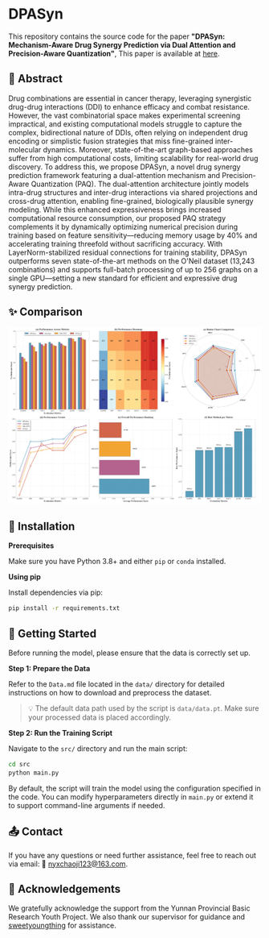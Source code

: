 # DPASyn

This repository contains the source code for the paper **"DPASyn: Mechanism-Aware Drug Synergy Prediction via Dual Attention and Precision-Aware Quantization"**, This paper is available at [here](https://arxiv.org/abs/2505.19144).



## 🌟 Abstract

Drug combinations are essential in cancer therapy, leveraging synergistic drug-drug interactions (DDI) to enhance efficacy and combat resistance. However, the vast combinatorial space makes experimental screening impractical, and existing computational models struggle to capture the complex, bidirectional nature of DDIs, often relying on independent drug encoding or simplistic fusion strategies that miss fine-grained inter-molecular dynamics. Moreover, state-of-the-art graph-based approaches suffer from high computational costs, limiting scalability for real-world drug discovery. To address this, we propose DPASyn, a novel drug synergy prediction framework featuring a dual-attention mechanism and Precision-Aware Quantization (PAQ). The dual-attention architecture jointly models intra-drug structures and inter-drug interactions via shared projections and cross-drug attention, enabling fine-grained, biologically plausible synergy modeling. While this enhanced expressiveness brings increased computational resource consumption, our proposed PAQ strategy complements it by dynamically optimizing numerical precision during training based on feature sensitivity—reducing memory usage by 40\% and accelerating training threefold without sacrificing accuracy. With LayerNorm-stabilized residual connections for training stability, DPASyn outperforms seven state-of-the-art methods on the O'Neil dataset (13,243 combinations) and supports full-batch processing of up to 256 graphs on a single GPU—setting a new standard for efficient and expressive drug synergy prediction.



## ✨ Comparison

![result](./assets/cmp.png)



## 🔧 Installation

**Prerequisites** 

Make sure you have Python 3.8+ and either `pip` or `conda` installed.

**Using pip** 

Install dependencies via pip:

```bash
pip install -r requirements.txt
```


## 🔨 Getting Started

Before running the model, please ensure that the data is correctly set up.

**Step 1: Prepare the Data** 

Refer to the `Data.md` file located in the `data/` directory for detailed instructions on how to download and preprocess the dataset.

> 💡 The default data path used by the script is `data/data.pt`. Make sure your processed data is placed accordingly.

**Step 2: Run the Training Script** 

Navigate to the `src/` directory and run the main script:

```bash
cd src
python main.py
```

By default, the script will train the model using the configuration specified in the code. You can modify hyperparameters directly in `main.py` or extend it to support command-line arguments if needed. 

## 📤 Contact

If you have any questions or need further assistance, feel free to reach out via email:  📧 nyxchaoji123@163.com. 

## 🙌 Acknowledgements

We gratefully acknowledge the support from the Yunnan Provincial Basic Research Youth Project. We also thank our supervisor for guidance and [sweetyoungthing](https://github.com/sweetyoungthing) for assistance.
